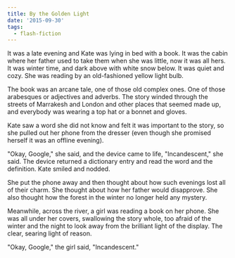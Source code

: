 ```yaml
---
title: By the Golden Light
date: '2015-09-30'
tags:
  - flash-fiction
---
```


It was a late evening and Kate was lying in bed with a book. It was the cabin
where her father used to take them when she was little, now it was all hers. It
was winter time, and dark above with white snow below. It was quiet and cozy.
She was reading by an old-fashioned yellow light bulb.

<!-- truncate -->

The book was an arcane tale, one of those old complex ones. One of those
arabesques or adjectives and adverbs. The story winded through the streets of
Marrakesh and London and other places that seemed made up, and everybody was
wearing a top hat or a bonnet and gloves.

Kate saw a word she did not know and felt it was important to the story, so she
pulled out her phone from the dresser (even though she promised herself it was
an offline evening).

"Okay, Google," she said, and the device came to life, "Incandescent," she said.
The device returned a dictionary entry and read the word and the definition.
Kate smiled and nodded.

She put the phone away and then thought about how such evenings lost all of
their charm. She thought about how her father would disapprove. She also thought
how the forest in the winter no longer held any mystery.

Meanwhile, across the river, a girl was reading a book on her phone. She was all
under her covers, swallowing the story whole, too afraid of the winter and the
night to look away from the brilliant light of the display. The clear, searing
light of reason.

"Okay, Google," the girl said, "Incandescent."
